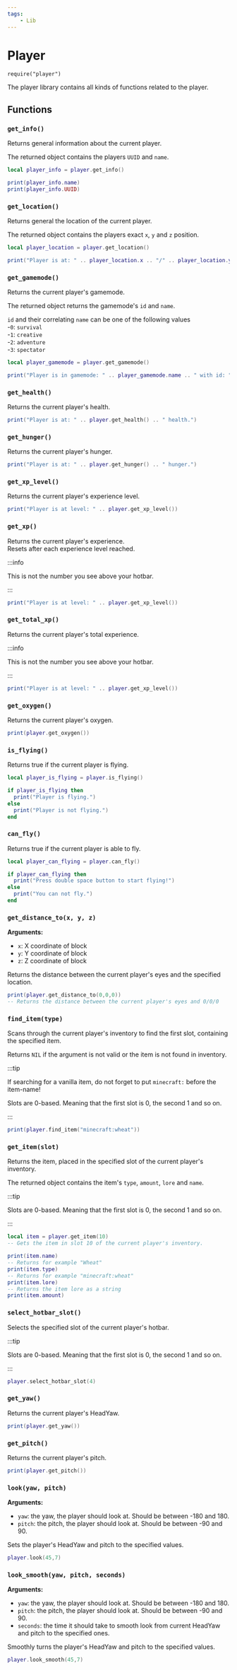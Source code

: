 ```yaml
---
tags:
    - Lib
---
```


# Player

`require("player")`

The player library contains all kinds of functions related to the player.

## Functions

### `get_info()`

Returns general information about the current player.

The returned object contains the players `UUID` and `name`.

```lua title="example.lua"
local player_info = player.get_info()

print(player_info.name)
print(player_info.UUID)
```

### `get_location()`

Returns general the location of the current player.

The returned object contains the players exact `x`, `y` and `z` position.

```lua title="example.lua"
local player_location = player.get_location()

print("Player is at: " .. player_location.x .. "/" .. player_location.y .. "/" .. player_location.z)
```

### `get_gamemode()`

Returns the current player's gamemode.

The returned object returns the gamemode's `id` and `name`.

`id` and their correlating `name` can be one of the following values  
-`0`: `survival`  
-`1`: `creative`  
-`2`: `adventure`  
-`3`: `spectator`

```lua title="example.lua"
local player_gamemode = player.get_gamemode()

print("Player is in gamemode: " .. player_gamemode.name .. " with id: " .. player_gamemode.id)
```

### `get_health()`

Returns the current player's health.

```lua title="example.lua"
print("Player is at: " .. player.get_health() .. " health.")
```

### `get_hunger()`

Returns the current player's hunger.

```lua title="example.lua"
print("Player is at: " .. player.get_hunger() .. " hunger.")
```

### `get_xp_level()`

Returns the current player's experience level.

```lua title="example.lua"
print("Player is at level: " .. player.get_xp_level())
```

### `get_xp()`

Returns the current player's experience.  
Resets after each experience level reached.

:::info

This is not the number you see above your hotbar.

:::

```lua title="example.lua"
print("Player is at level: " .. player.get_xp_level())
```

### `get_total_xp()`

Returns the current player's total experience.

:::info

This is not the number you see above your hotbar.

:::

```lua title="example.lua"
print("Player is at level: " .. player.get_xp_level())
```

### `get_oxygen()`

Returns the current player's oxygen.

```lua title="example.lua"
print(player.get_oxygen())
```

### `is_flying()`

Returns true if the current player is flying.

```lua title="example.lua"
local player_is_flying = player.is_flying()

if player_is_flying then
  print("Player is flying.")
else
  print("Player is not flying.")
end
```

### `can_fly()`

Returns true if the current player is able to fly.

```lua title="example.lua"
local player_can_flying = player.can_fly()

if player_can_flying then
  print("Press double space button to start flying!")
else
  print("You can not fly.")
end
```

### `get_distance_to(x, y, z)`

**Arguments:**

-   `x`: X coordinate of block
-   `y`: Y coordinate of block
-   `z`: Z coordinate of block

Returns the distance between the current player's eyes and the specified location.

```lua title="example.lua"
print(player.get_distance_to(0,0,0))
-- Returns the distance between the current player's eyes and 0/0/0
```

### `find_item(type)`

Scans through the current player's inventory to find the first slot, containing the specified item.

Returns `NIL` if the argument is not valid or the item is not found in inventory.

:::tip

If searching for a vanilla item, do not forget to put `minecraft:` before the item-name!

Slots are 0-based. Meaning that the first slot is 0, the second 1 and so on.

:::

```lua title="example.lua"
print(player.find_item("minecraft:wheat"))
```

### `get_item(slot)`

Returns the item, placed in the specified slot of the current player's inventory.

The returned object contains the item's `type`, `amount`, `lore` and `name`.

:::tip

Slots are 0-based. Meaning that the first slot is 0, the second 1 and so on.

:::

```lua title="example.lua"
local item = player.get_item(10)
-- Gets the item in slot 10 of the current player's inventory.

print(item.name)
-- Returns for example "Wheat"
print(item.type)
-- Returns for example "minecraft:wheat"
print(item.lore)
-- Returns the item lore as a string
print(item.amount)
```

### `select_hotbar_slot()`

Selects the specified slot of the current player's hotbar.

:::tip

Slots are 0-based. Meaning that the first slot is 0, the second 1 and so on.

:::

```lua title="example.lua"
player.select_hotbar_slot(4)
```

### `get_yaw()`

Returns the current player's HeadYaw.

```lua title="example.lua"
print(player.get_yaw())
```

### `get_pitch()`

Returns the current player's pitch.

```lua title="example.lua"
print(player.get_pitch())
```

### `look(yaw, pitch)`

**Arguments:**

-   `yaw`: the yaw, the player should look at. Should be between -180 and 180.
-   `pitch`: the pitch, the player should look at. Should be between -90 and 90.

Sets the player's HeadYaw and pitch to the specified values.

```lua title="example.lua"
player.look(45,7)
```

### `look_smooth(yaw, pitch, seconds)`

**Arguments:**

-   `yaw`: the yaw, the player should look at. Should be between -180 and 180.
-   `pitch`: the pitch, the player should look at. Should be between -90 and 90.
-   `seconds`: the time it should take to smooth look from current HeadYaw and pitch to the specified ones.

Smoothly turns the player's HeadYaw and pitch to the specified values.

```lua title="example.lua"
player.look_smooth(45,7)
```
